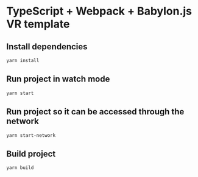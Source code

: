# TypeScript + Webpack + Babylon.js VR template

## Install dependencies

    yarn install

## Run project in watch mode

    yarn start
    
## Run project so it can be accessed through the network

    yarn start-network

## Build project

    yarn build

